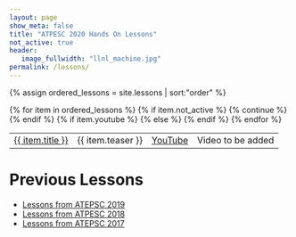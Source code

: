 ```yaml
---
layout: page
show_meta: false
title: "ATPESC 2020 Hands On Lessons"
not_active: true
header:
   image_fullwidth: "llnl_machine.jpg"
permalink: /lessons/
---
```


{% assign ordered_lessons = site.lessons | sort:"order" %}
<table>
{% for item in ordered_lessons %}
    {% if item.not_active %}
        {% continue %}
    {% endif %}
    <tr>
    <td><a href="{{ site.url }}{{ site.baseurl }}{{ item.url }}">{{ item.title }}</a></td>
    <td>{{ item.teaser }}</td>
    {% if item.youtube %}
        <td><a href="{{ item.youtube }}">YouTube</a></td>
    {% else %}
        <td>Video to be added</td>
    {% endif %}
    </tr>
{% endfor %}
</table>

# Previous Lessons
* [Lessons from ATEPSC 2019](https://xsdk-project.github.io/MathPackagesTraining/)
* [Lessons from ATPESC 2018](https://xsdk-project.github.io/ATPESC2018HandsOnLessons/)
* [Lessons from ATEPSC 2017](https://xsdk-project.github.io/HandsOnLessons/lessons/lessons.html)
